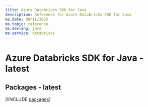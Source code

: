 ```yaml
---
title: Azure Databricks SDK for Java
description: Reference for Azure Databricks SDK for Java
ms.date: 08/11/2025
ms.topic: reference
ms.devlang: java
ms.service: databricks
---
```

# Azure Databricks SDK for Java - latest
## Packages - latest
[!INCLUDE [packages](databricks-index.md)]
